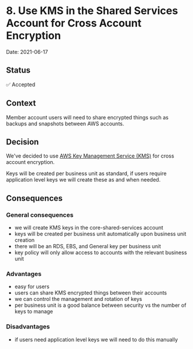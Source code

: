 # 8. Use KMS in the Shared Services Account for Cross Account Encryption

Date: 2021-06-17

## Status

✅ Accepted

## Context

Member account users will need to share encrypted things such as backups and snapshots between AWS accounts.

## Decision

We've decided to use [AWS Key Management Service (KMS)](https://aws.amazon.com/kms/) for cross account encryption.

Keys will be created per business unit as standard, if users require application level keys we will create these as and when needed.

## Consequences

### General consequences

* we will create KMS keys in the core-shared-services account
* keys will be created per business unit automatically upon business unit creation
* there will be an RDS, EBS, and General key per business unit
* key policy will only allow access to accounts with the relevant business unit

### Advantages

* easy for users
* users can share KMS encrypted things between their accounts
* we can control the management and rotation of keys
* per business unit is a good balance between security vs the number of keys to manage

### Disadvantages

* if users need application level keys we will need to do this manually
